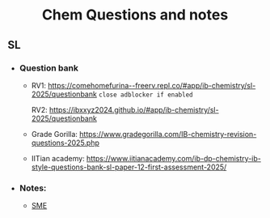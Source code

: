 <div align="center">

  # **Chem Questions and notes**

</div> 

## SL
- ### Question bank
  - RV1: https://comehomefurina--freerv.repl.co/#app/ib-chemistry/sl-2025/questionbank `close adblocker if enabled`

    RV2: https://ibxxyz2024.github.io/#app/ib-chemistry/sl-2025/questionbank
  - Grade Gorilla: https://www.gradegorilla.com/IB-chemistry-revision-questions-2025.php
  - IITian academy: https://www.iitianacademy.com/ib-dp-chemistry-ib-style-questions-bank-sl-paper-12-first-assessment-2025/
- ### Notes:
  - [SME](https://github.com/ahmedosama160/IB-Seniors-2025/blob/main/SME.md)
